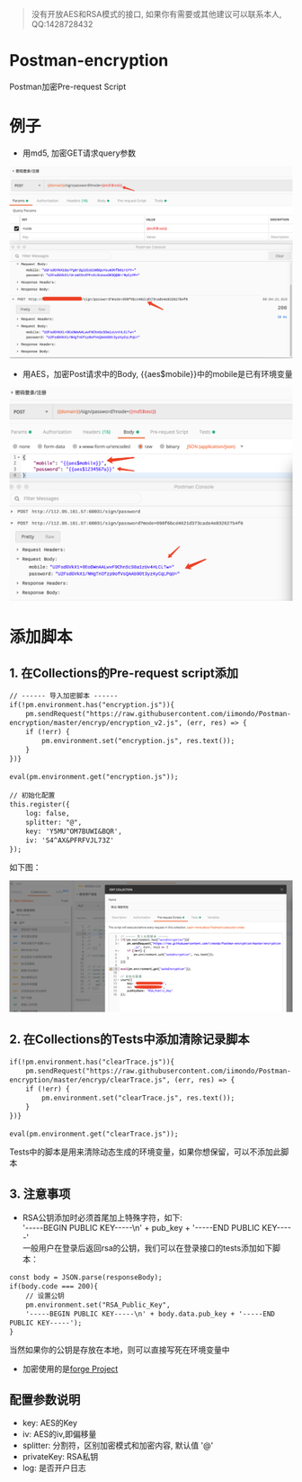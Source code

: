 > 没有开放AES和RSA模式的接口, 如果你有需要或其他建议可以联系本人, QQ:1428728432

# Postman-encryption
Postman加密Pre-request Script

# 例子
- 用md5, 加密GET请求query参数
<div align=center>
<img src="images/md5.png" />
</div>

- 用AES，加密Post请求中的Body, {{aes$mobile}}中的mobile是已有环境变量
<div align=center>
<img src="images/aes.png" />
</div>

# 添加脚本
## 1. 在Collections的Pre-request script添加
```
// ------ 导入加密脚本 ------
if(!pm.environment.has("encryption.js")){
    pm.sendRequest("https://raw.githubusercontent.com/iimondo/Postman-encryption/master/encryp/encryption_v2.js", (err, res) => {
    if (!err) {
        pm.environment.set("encryption.js", res.text());
    }
})}

eval(pm.environment.get("encryption.js"));

// 初始化配置
this.register({
    log: false, 
    splitter: "@", 
    key: 'Y5MU^OM7BUWI&BQR',
    iv: 'S4^AX&PFRFVJL73Z'
});
```
如下图：
<div align=center>
<img src="images/pre-request-script.png" />
</div>

## 2. 在Collections的Tests中添加清除记录脚本
```
if(!pm.environment.has("clearTrace.js")){
    pm.sendRequest("https://raw.githubusercontent.com/iimondo/Postman-encryption/master/encryp/clearTrace.js", (err, res) => {
    if (!err) {
        pm.environment.set("clearTrace.js", res.text());
    }
})}

eval(pm.environment.get("clearTrace.js"));
```
Tests中的脚本是用来清除动态生成的环境变量，如果你想保留，可以不添加此脚本

## 3. 注意事项
- RSA公钥添加时必须首尾加上特殊字符，如下:<br>'-----BEGIN PUBLIC KEY-----\n' + pub_key + '-----END PUBLIC KEY-----'<br>
一般用户在登录后返回rsa的公钥，我们可以在登录接口的tests添加如下脚本：
```
const body = JSON.parse(responseBody);
if(body.code === 200){
    // 设置公钥
    pm.environment.set("RSA_Public_Key", 
    '-----BEGIN PUBLIC KEY-----\n' + body.data.pub_key + '-----END PUBLIC KEY-----');
}
```
当然如果你的公钥是存放在本地，则可以直接写死在环境变量中
- 加密使用的是[forge Project](https://github.com/digitalbazaar/forge)

## 配置参数说明
- key: AES的Key
- iv: AES的iv,即偏移量
- splitter: 分割符，区别加密模式和加密内容, 默认值 '@'
- privateKey: RSA私钥
- log: 是否开户日志